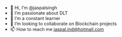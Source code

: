 - 👋 Hi, I’m @jaspalsingh
- 👀 I’m passionate about DLT
- 🌱 I’m a constant learner
- 💞️ I’m looking to collaborate on Blockchain projects 
- 📫 How to reach me jaspal.ind@hotmail.com

<!---
jaspalsingh-13/jaspalsingh-13 is a ✨ special ✨ repository because its `README.md` (this file) appears on your GitHub profile.
You can click the Preview link to take a look at your changes.
--->
